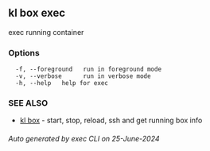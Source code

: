 ## kl box exec

exec running container



### Options

```
  -f, --foreground   run in foreground mode
  -v, --verbose      run in verbose mode
  -h, --help   help for exec
```

### SEE ALSO

* [kl box](kl_box.md)  - start, stop, reload, ssh and get running box info

###### Auto generated by exec CLI on 25-June-2024
